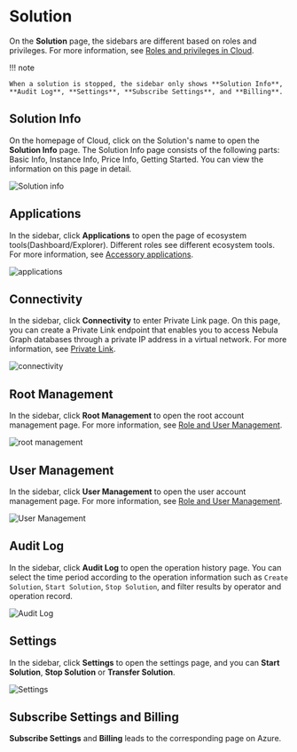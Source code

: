 # Solution

On the **Solution** page, the sidebars are different based on roles and privileges. For more information, see [Roles and privileges in Cloud](../4.user-role-description.md).

!!! note

    When a solution is stopped, the sidebar only shows **Solution Info**, **Audit Log**, **Settings**, **Subscribe Settings**, and **Billing**.

## Solution Info

On the homepage of Cloud, click on the Solution's name to open the **Solution Info** page. The Solution Info page consists of the following parts: Basic Info, Instance Info, Price Info, Getting Started. You can view the information on this page in detail.

![Solution info](https://docs-cdn.nebula-graph.com.cn/figures/cl-ug-001.png)

## Applications

In the sidebar, click **Applications** to open the page of ecosystem tools(Dashboard/Explorer). Different roles see different ecosystem tools. For more information, see [Accessory applications](../5.solution/5.1.supporting-application.md).

![applications](https://docs-cdn.nebula-graph.com.cn/figures/cl-ug-002_en.png)

## Connectivity

In the sidebar, click **Connectivity** to enter Private Link page. On this page, you can create a Private Link endpoint that enables you to access Nebula Graph databases through a private IP address in a virtual network. For more information, see [Private Link](../5.solution/5.2.connection-configuration-and-use.md).

![connectivity](https://docs-cdn.nebula-graph.com.cn/figures/cl-ug-003.png)

## Root Management

In the sidebar, click **Root Management** to open the root account management page. For more information, see [Role and User Management](../5.solution/5.3.role-and-authority-management.md).

![root management](https://docs-cdn.nebula-graph.com.cn/figures/cl-ug-004.png)

## User Management

In the sidebar, click **User Management** to open the user account management page. For more information, see [Role and User Management](../5.solution/5.3.role-and-authority-management.md).

![User Management](https://docs-cdn.nebula-graph.com.cn/figures/cl-ug-005.png)

## Audit Log

In the sidebar, click **Audit Log** to open the operation history page. You can select the time period according to the operation information such as `Create Solution`, `Start Solution`, `Stop Solution`, and filter results by operator and operation record.

![Audit Log](https://docs-cdn.nebula-graph.com.cn/figures/cl-ug-006.png)

## Settings

In the sidebar, click **Settings** to open the settings page, and you can **Start Solution**, **Stop Solution** or **Transfer Solution**.

![Settings](https://docs-cdn.nebula-graph.com.cn/figures/cl-ug-007.png)

## Subscribe Settings and Billing

**Subscribe Settings** and **Billing** leads to the corresponding page on Azure.
